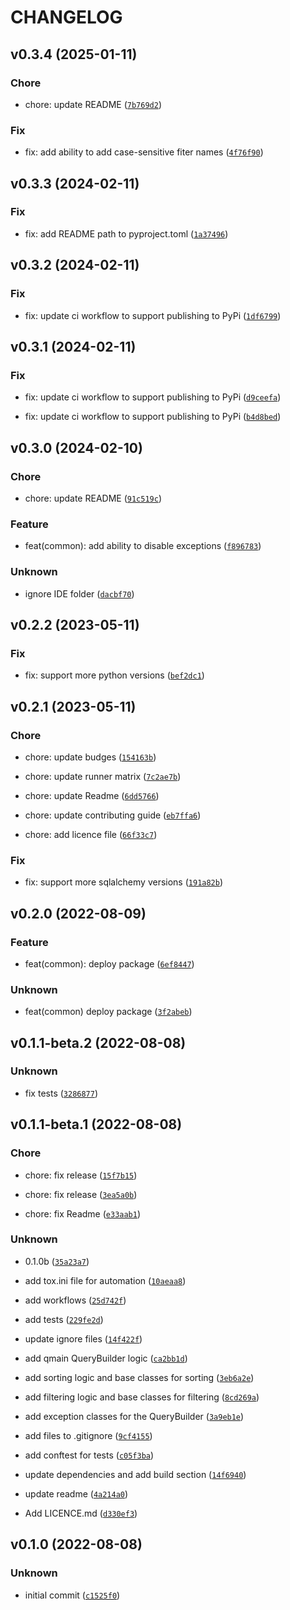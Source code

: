 # CHANGELOG



## v0.3.4 (2025-01-11)

### Chore

* chore: update README ([`7b769d2`](https://github.com/demoskp/flask-query-builder/commit/7b769d223d5c851b88931a275c9576dc93563cc1))

### Fix

* fix: add ability to add case-sensitive fiter names ([`4f76f90`](https://github.com/demoskp/flask-query-builder/commit/4f76f9030b87b289b476418f3104783e785120a1))


## v0.3.3 (2024-02-11)

### Fix

* fix: add README path to pyproject.toml ([`1a37496`](https://github.com/demoskp/flask-query-builder/commit/1a37496e9a6a5e93c6af83534449b74397b1f3b9))


## v0.3.2 (2024-02-11)

### Fix

* fix: update ci workflow to support publishing to PyPi ([`1df6799`](https://github.com/demoskp/flask-query-builder/commit/1df67996971e37daf8cdabc5d5e76b4a06bb4927))


## v0.3.1 (2024-02-11)

### Fix

* fix: update ci workflow to support publishing to PyPi ([`d9ceefa`](https://github.com/demoskp/flask-query-builder/commit/d9ceefa6aa6e4e87e8111335dd53a284110fd1b5))

* fix: update ci workflow to support publishing to PyPi ([`b4d8bed`](https://github.com/demoskp/flask-query-builder/commit/b4d8beda7299234bed2cbc5261b72ebe3a2de82c))


## v0.3.0 (2024-02-10)

### Chore

* chore: update README ([`91c519c`](https://github.com/demoskp/flask-query-builder/commit/91c519c1f5e68c50b7a74e71d59d37dfbc377261))

### Feature

* feat(common): add ability to disable exceptions ([`f896783`](https://github.com/demoskp/flask-query-builder/commit/f896783f1d792ced124bbee9cf0fca308b96c1e0))

### Unknown

* ignore IDE folder ([`dacbf70`](https://github.com/demoskp/flask-query-builder/commit/dacbf705d6f42d8de967caebcca482723afc73a7))


## v0.2.2 (2023-05-11)

### Fix

* fix: support more python versions ([`bef2dc1`](https://github.com/demoskp/flask-query-builder/commit/bef2dc1fd7b669e66bd6aede8a9a875f9b6767d4))


## v0.2.1 (2023-05-11)

### Chore

* chore: update budges ([`154163b`](https://github.com/demoskp/flask-query-builder/commit/154163bc15affeefdd6242128da9f053ef569cd7))

* chore: update runner matrix ([`7c2ae7b`](https://github.com/demoskp/flask-query-builder/commit/7c2ae7b9b7121da5ae7ad69faa4f4b1728faa371))

* chore: update Readme ([`6dd5766`](https://github.com/demoskp/flask-query-builder/commit/6dd5766c3e6376bef0aa1fd914e6fedc7fc2104a))

* chore: update contributing guide ([`eb7ffa6`](https://github.com/demoskp/flask-query-builder/commit/eb7ffa6151d02740fb2c3c7075ff5d98a75e6e62))

* chore: add licence file ([`66f33c7`](https://github.com/demoskp/flask-query-builder/commit/66f33c7a83eca9a5fdbe2bb068b789f5b46ce83d))

### Fix

* fix: support more sqlalchemy versions ([`191a82b`](https://github.com/demoskp/flask-query-builder/commit/191a82bd003cafbc72ec1a6682a6927b08e4bad5))


## v0.2.0 (2022-08-09)

### Feature

* feat(common): deploy package ([`6ef8447`](https://github.com/demoskp/flask-query-builder/commit/6ef8447eed49592644d4cd098dc4f5aa521f1b2a))

### Unknown

* feat(common) deploy package ([`3f2abeb`](https://github.com/demoskp/flask-query-builder/commit/3f2abeb0a376f98a419537989680606f1e809cfd))


## v0.1.1-beta.2 (2022-08-08)

### Unknown

* fix tests ([`3286877`](https://github.com/demoskp/flask-query-builder/commit/3286877dbe25d051a9e1502017fcace62d342d61))


## v0.1.1-beta.1 (2022-08-08)

### Chore

* chore: fix release ([`15f7b15`](https://github.com/demoskp/flask-query-builder/commit/15f7b15069d00411397ca66ddd442043a418b9e5))

* chore: fix release ([`3ea5a0b`](https://github.com/demoskp/flask-query-builder/commit/3ea5a0b3582bfcb39b2ee732deddbeb864e2b983))

* chore: fix Readme ([`e33aab1`](https://github.com/demoskp/flask-query-builder/commit/e33aab1894a2636815c3035c612817a2f4b2f614))

### Unknown

* 0.1.0b ([`35a23a7`](https://github.com/demoskp/flask-query-builder/commit/35a23a755a3936dd64265fa53762ff233ba9ab53))

* add tox.ini file for automation ([`10aeaa8`](https://github.com/demoskp/flask-query-builder/commit/10aeaa81340b91c149a80b4cd62167c3d83955ba))

* add workflows ([`25d742f`](https://github.com/demoskp/flask-query-builder/commit/25d742fa55b76df2f60c9487862c92ca94d76b24))

* add tests ([`229fe2d`](https://github.com/demoskp/flask-query-builder/commit/229fe2dde4bbab8d78e6ecfe65397a7593faca91))

* update ignore files ([`14f422f`](https://github.com/demoskp/flask-query-builder/commit/14f422fd3b1f9560325e6f7249a9405e1e835064))

* add qmain QueryBuilder logic ([`ca2bb1d`](https://github.com/demoskp/flask-query-builder/commit/ca2bb1da0a6f8fc4005322ba32492577c07ca010))

* add sorting logic and base classes for sorting ([`3eb6a2e`](https://github.com/demoskp/flask-query-builder/commit/3eb6a2e65ea93e21aa7c3250b6784f0e15f79d6e))

* add filtering logic and base classes for filtering ([`8cd269a`](https://github.com/demoskp/flask-query-builder/commit/8cd269ad228a8eb39c0828bf64299c1cc08f818c))

* add exception classes for the QueryBuilder ([`3a9eb1e`](https://github.com/demoskp/flask-query-builder/commit/3a9eb1e8dcd59f238555dd90387ff274cdb21695))

* add files to .gitignore ([`9cf4155`](https://github.com/demoskp/flask-query-builder/commit/9cf4155872b87657593c8bc09e00fc1c43336acf))

* add conftest for tests ([`c05f3ba`](https://github.com/demoskp/flask-query-builder/commit/c05f3bac2fe76197f993d1f30dc807608930265c))

* update dependencies and add build section ([`14f6940`](https://github.com/demoskp/flask-query-builder/commit/14f6940dc0c204a35f38474a6f431ec6d13c5186))

* update readme ([`4a214a0`](https://github.com/demoskp/flask-query-builder/commit/4a214a0b138b0df139fde5944a59c063748efe69))

* Add LICENCE.md ([`d330ef3`](https://github.com/demoskp/flask-query-builder/commit/d330ef3ff15ad9c7065c10d5f677aa448ebdc0a5))


## v0.1.0 (2022-08-08)

### Unknown

* initial commit ([`c1525f0`](https://github.com/demoskp/flask-query-builder/commit/c1525f01b56ba6802c7d52630f1c9b62fdb427a5))
